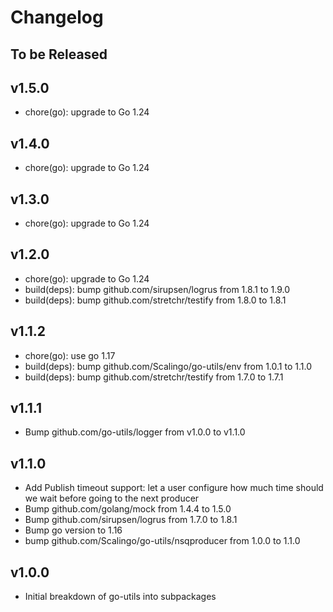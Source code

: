 # Changelog

## To be Released

## v1.5.0

* chore(go): upgrade to Go 1.24

## v1.4.0

* chore(go): upgrade to Go 1.24

## v1.3.0

* chore(go): upgrade to Go 1.24

## v1.2.0

* chore(go): upgrade to Go 1.24
* build(deps): bump github.com/sirupsen/logrus from 1.8.1 to 1.9.0
* build(deps): bump github.com/stretchr/testify from 1.8.0 to 1.8.1

## v1.1.2

* chore(go): use go 1.17
* build(deps): bump github.com/Scalingo/go-utils/env from 1.0.1 to 1.1.0
* build(deps): bump github.com/stretchr/testify from 1.7.0 to 1.7.1

## v1.1.1

* Bump github.com/go-utils/logger from v1.0.0 to v1.1.0

## v1.1.0

* Add Publish timeout support: let a user configure how much time should we wait before going to the next producer
* Bump github.com/golang/mock from 1.4.4 to 1.5.0
* Bump github.com/sirupsen/logrus from 1.7.0 to 1.8.1
* Bump go version to 1.16
* bump github.com/Scalingo/go-utils/nsqproducer from 1.0.0 to 1.1.0

## v1.0.0

* Initial breakdown of go-utils into subpackages
